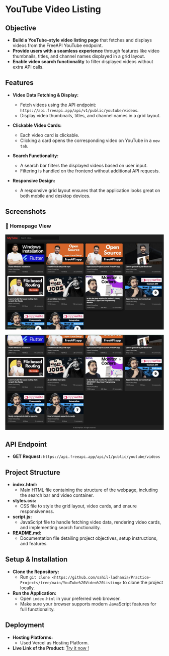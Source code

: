 # YouTube Video Listing

## Objective
- **Build a YouTube-style video listing page** that fetches and displays videos from the FreeAPI YouTube endpoint.
- **Provide users with a seamless experience** through features like video thumbnails, titles, and channel names displayed in a grid layout.
- **Enable video search functionality** to filter displayed videos without extra API calls.

## Features
- **Video Data Fetching & Display:**
  - Fetch videos using the API endpoint: `https://api.freeapi.app/api/v1/public/youtube/videos`.
  - Display video thumbnails, titles, and channel names in a grid layout.
  
- **Clickable Video Cards:**
  - Each video card is clickable.
  - Clicking a card opens the corresponding video on YouTube in a `new tab`.
  
- **Search Functionality:**
  - A search bar filters the displayed videos based on user input.
  - Filtering is handled on the frontend without additional API requests.
  
- **Responsive Design:**
  - A responsive grid layout ensures that the application looks great on both mobile and desktop devices.

## Screenshots
### 📌 Homepage View
![MyTube Homepage](assets/SS-1.png)

![MyTube Homepage](assets/SS-2.png)

## API Endpoint
- **GET Request:** `https://api.freeapi.app/api/v1/public/youtube/videos`

## Project Structure
- **index.html:**  
  - Main HTML file containing the structure of the webpage, including the search bar and video container.
- **styles.css:**  
  - CSS file to style the grid layout, video cards, and ensure responsiveness.
- **script.js:**  
  - JavaScript file to handle fetching video data, rendering video cards, and implementing search functionality.
- **README.md:**  
  - Documentation file detailing project objectives, setup instructions, and features.

## Setup & Installation
- **Clone the Repository:**
  - Run `git clone <https://github.com/sahil-ladhania/Practice-Projects/tree/main/YouTube%20Video%20Listing>` to clone the project locally.
- **Run the Application:**
  - Open `index.html` in your preferred web browser.
  - Make sure your browser supports modern JavaScript features for full functionality.

## Deployment
- **Hosting Platforms:**
  - Used Vercel as Hosting Platform.
- **Live Link of the Product:**
  [Try it now !](https://mytube-blue.vercel.app/)